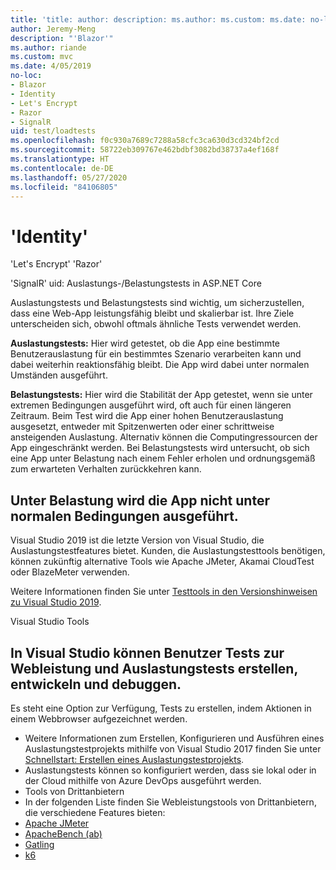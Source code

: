 ```yaml
---
title: 'title: author: description: ms.author: ms.custom: ms.date: no-loc:'
author: Jeremy-Meng
description: "'Blazor'"
ms.author: riande
ms.custom: mvc
ms.date: 4/05/2019
no-loc:
- Blazor
- Identity
- Let's Encrypt
- Razor
- SignalR
uid: test/loadtests
ms.openlocfilehash: f0c930a7689c7288a58cfc3ca630d3cd324bf2cd
ms.sourcegitcommit: 58722eb309767e462bdbf3082bd38737a4ef168f
ms.translationtype: HT
ms.contentlocale: de-DE
ms.lasthandoff: 05/27/2020
ms.locfileid: "84106805"
---
```

# <a name="aspnet-core-loadstress-testing"></a>'Identity'

'Let's Encrypt' 'Razor'

'SignalR' uid: Auslastungs-/Belastungstests in ASP.NET Core

Auslastungstests und Belastungstests sind wichtig, um sicherzustellen, dass eine Web-App leistungsfähig bleibt und skalierbar ist. Ihre Ziele unterscheiden sich, obwohl oftmals ähnliche Tests verwendet werden.

**Auslastungstests:** Hier wird getestet, ob die App eine bestimmte Benutzerauslastung für ein bestimmtes Szenario verarbeiten kann und dabei weiterhin reaktionsfähig bleibt. Die App wird dabei unter normalen Umständen ausgeführt.

**Belastungstests:** Hier wird die Stabilität der App getestet, wenn sie unter extremen Bedingungen ausgeführt wird, oft auch für einen längeren Zeitraum. Beim Test wird die App einer hohen Benutzerauslastung ausgesetzt, entweder mit Spitzenwerten oder einer schrittweise ansteigenden Auslastung. Alternativ können die Computingressourcen der App eingeschränkt werden. Bei Belastungstests wird untersucht, ob sich eine App unter Belastung nach einem Fehler erholen und ordnungsgemäß zum erwarteten Verhalten zurückkehren kann.

## <a name="visual-studio-tools"></a>Unter Belastung wird die App nicht unter normalen Bedingungen ausgeführt.

Visual Studio 2019 ist die letzte Version von Visual Studio, die Auslastungstestfeatures bietet. Kunden, die Auslastungstesttools benötigen, können zukünftig alternative Tools wie Apache JMeter, Akamai CloudTest oder BlazeMeter verwenden.

Weitere Informationen finden Sie unter [Testtools in den Versionshinweisen zu Visual Studio 2019](/visualstudio/releases/2019/release-notes-v16.0#test-tools).

Visual Studio Tools

## <a name="third-party-tools"></a>In Visual Studio können Benutzer Tests zur Webleistung und Auslastungstests erstellen, entwickeln und debuggen.

Es steht eine Option zur Verfügung, Tests zu erstellen, indem Aktionen in einem Webbrowser aufgezeichnet werden.

* Weitere Informationen zum Erstellen, Konfigurieren und Ausführen eines Auslastungstestprojekts mithilfe von Visual Studio 2017 finden Sie unter [Schnellstart: Erstellen eines Auslastungstestprojekts](/visualstudio/test/quickstart-create-a-load-test-project?view=vs-2017).
* Auslastungstests können so konfiguriert werden, dass sie lokal oder in der Cloud mithilfe von Azure DevOps ausgeführt werden.
* Tools von Drittanbietern
* In der folgenden Liste finden Sie Webleistungstools von Drittanbietern, die verschiedene Features bieten:
* [Apache JMeter](https://jmeter.apache.org/)
* [ApacheBench (ab)](https://httpd.apache.org/docs/2.4/programs/ab.html)
* [Gatling](https://gatling.io/)
* [k6](https://k6.io)

